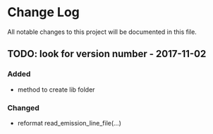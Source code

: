 # Change Log
All notable changes to this project will be documented in this file.

## TODO: look for version number - 2017-11-02

### Added
- method to create lib folder

### Changed
- reformat read_emission_line_file(...)
